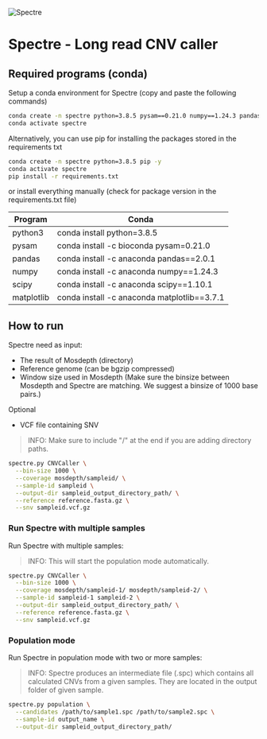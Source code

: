 
![Spectre](./logo.png)
# Spectre - Long read CNV caller

## Required programs (conda)

Setup a conda environment for Spectre (copy and paste the following commands)
```bash
conda create -n spectre python=3.8.5 pysam==0.21.0 numpy==1.24.3 pandas==2.0.1 matplotlib==3.7.1 scipy==1.10.1 -y
conda activate spectre
```
Alternatively, you can use pip for installing the packages stored in the requirements txt

```bash
conda create -n spectre python=3.8.5 pip -y
conda activate spectre
pip install -r requirements.txt
```
or install everything manually (check for package version in the requirements.txt file)

|Program| Conda                               |
|-------|-------------------------------------|
| python3 | conda install python=3.8.5          |
| pysam | conda install -c bioconda pysam=0.21.0     |
| pandas| conda install -c anaconda pandas==2.0.1    |
| numpy| conda install -c anaconda numpy==1.24.3     |
| scipy| conda install -c anaconda scipy==1.10.1     |
| matplotlib| conda install -c anaconda matplotlib==3.7.1 |


## How to run
Spectre need as input:
- The result of Mosdepth (directory)
- Reference genome (can be bgzip compressed)
- Window size used in Mosdepth (Make sure the binsize between Mosdepth and Spectre are matching. We suggest a binsize of 1000 base pairs.)

Optional
- VCF file containing SNV

>INFO: Make sure to include "/" at the end if you are adding directory paths.


```bash
spectre.py CNVCaller \
  --bin-size 1000 \
  --coverage mosdepth/sampleid/ \
  --sample-id sampleid \
  --output-dir sampleid_output_directory_path/ \
  --reference reference.fasta.gz \
  --snv sampleid.vcf.gz
```
### Run Spectre with multiple samples
Run Spectre with multiple samples:
>INFO: This will start the population mode automatically.

```bash
spectre.py CNVCaller \
  --bin-size 1000 \
  --coverage mosdepth/sampleid-1/ mosdepth/sampleid-2/ \
  --sample-id sampleid-1 sampleid-2 \
  --output-dir sampleid_output_directory_path/ \
  --reference reference.fasta.gz \
  --snv sampleid.vcf.gz
```

### Population mode
Run Spectre in population mode with two or more samples:
>INFO: Spectre produces an intermediate file (.spc) which contains all calculated CNVs from a given samples. They are 
> located in the output folder of given sample.

```bash
spectre.py population \
  --candidates /path/to/sample1.spc /path/to/sample2.spc \
  --sample-id output_name \
  --output-dir sampleid_output_directory_path/
```
